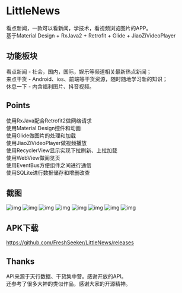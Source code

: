 # LittleNews
看点新闻，一款可以看新闻，学技术，看视频浏览图片的APP。
<br>基于Material Design + RxJava2 + Retrofit + Glide + JiaoZiVideoPlayer
## 功能板块
看点新闻 - 社会，国内，国际，娱乐等频道相关最新热点新闻；
<br>来点干货 - Android、ios、前端等干货资源，随时随地学习新的知识；
<br>休息一下 - 内含福利图片、抖音视频。
## Points
使用RxJava配合Retrofit2做网络请求
<br>使用Material Design控件和动画
<br>使用Glide做图片的处理和加载
<br>使用JiaoZiVideoPlayer做视频播放
<br>使用RecyclerView显示实现下拉刷新、上拉加载
<br>使用WebView做阅览页
<br>使用EventBus方便组件之间进行通信
<br>使用SQLite进行数据储存和增删改查
## 截图
![img](https://github.com/FreshSeeker/LittleNews/blob/master/gif/1_clip.gif)
![img](https://github.com/FreshSeeker/LittleNews/blob/master/gif/2_clip.gif)
![img](https://github.com/FreshSeeker/LittleNews/blob/master/gif/3_clip.gif)
![img](https://github.com/FreshSeeker/LittleNews/blob/master/gif/4_clip.gif)
![img](https://github.com/FreshSeeker/LittleNews/blob/master/gif/5_clip.gif)
![img](https://github.com/FreshSeeker/LittleNews/blob/master/gif/6_clip.gif)
![img](https://github.com/FreshSeeker/LittleNews/blob/master/gif/7_clip.gif)
![img](https://github.com/FreshSeeker/LittleNews/blob/master/gif/8_clip.gif)

## APK下载
https://github.com/FreshSeeker/LittleNews/releases
## Thanks
API来源于天行数据、干货集中营。感谢开放的API。
<br>还参考了很多大神的类似作品，感谢大家的开源精神。
